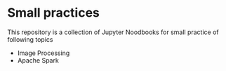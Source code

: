 # Small practices

This repository is a collection of Jupyter Noodbooks for small practice of following topics

- Image Processing 
- Apache Spark 
